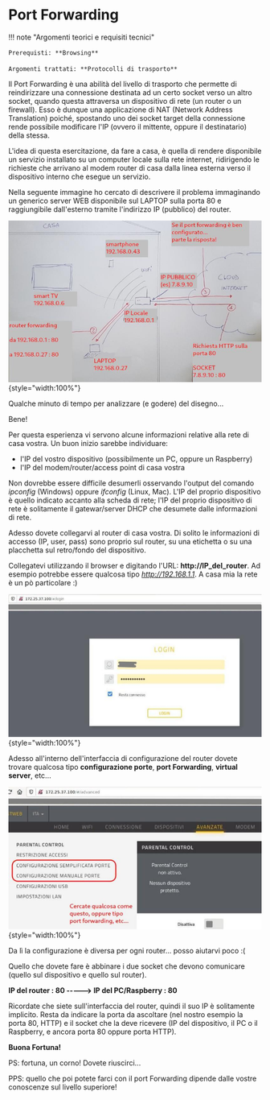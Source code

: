 # Port Forwarding



!!! note "Argomenti teorici e requisiti tecnici"
    
    Prerequisti: **Browsing**
    
    Argomenti trattati: **Protocolli di trasporto**



Il Port Forwarding è una abilità del livello di trasporto che permette
di reindirizzare una connessione destinata ad un certo socket verso un
altro socket, quando questa attraversa un dispositivo di rete (un router
o un firewall). Esso è dunque una applicazione di NAT (Network Address
Translation) poiché, spostando uno dei socket target della connessione
rende possibile modificare l'IP (ovvero il mittente, oppure il
destinatario) della stessa.

L'idea di questa esercitazione, da fare a casa, è quella di rendere
disponibile un servizio installato su un computer locale sulla rete
internet, ridirigendo le richieste che arrivano al modem router di casa
dalla linea esterna verso il dispositivo interno che esegue un servizio.

Nella seguente immagine ho cercato di descrivere il problema immaginando
un generico server WEB disponibile sul LAPTOP sulla porta 80 e
raggiungibile dall'esterno tramite l'indirizzo IP (pubblico) del
router.

![image](images/port_forwarding.jpg){style="width:100%"}

Qualche minuto di tempo per analizzare (e godere) del disegno...

Bene!

Per questa esperienza vi servono alcune informazioni relative alla rete
di casa vostra. Un buon inizio sarebbe individuare:

-   l'IP del vostro dispositivo (possibilmente un PC, oppure un Raspberry)
-   l'IP del modem/router/access point di casa vostra

Non dovrebbe essere difficile desumerli osservando l'output del comando
*ipconfig* (Windows) oppure *ifconfig* (Linux, Mac). L'IP del proprio
dispositivo è quello indicato accanto alla scheda di rete; l'IP del
proprio dispositivo di rete è solitamente il gatewar/server DHCP che
desumete dalle informazioni di rete.

Adesso dovete collegarvi al router di casa vostra. Di solito le
informazioni di accesso (IP, user, pass) sono proprio sul router, su una
etichetta o su una placchetta sul retro/fondo del dispositivo.

Collegatevi utilizzando il browser e digitando l'URL:
**http://IP_del_router**. Ad esempio potrebbe essere qualcosa tipo
*http://192.168.1.1*. A casa mia la rete è un pò particolare :)

![image](images/router_login.jpg){style="width:100%"}

Adesso all'interno dell'interfaccia di configurazione del router
dovete trovare qualcosa tipo **configurazione porte**, **port Forwarding**, **virtual server**, etc...

![image](images/router_port_settings.jpg){style="width:100%"}

Da lì la configurazione è diversa per ogni router... posso aiutarvi poco :(

Quello che dovete fare è abbinare i due socket che devono comunicare
(quello sul dispositivo e quello sul router).

**IP del router : 80 -----> IP del PC/Raspberry : 80**

Ricordate che siete sull'interfaccia del router, quindi il suo IP è
solitamente implicito. Resta da indicare la porta da ascoltare (nel
nostro esempio la porta 80, HTTP) e il socket che la deve ricevere (IP
del dispositivo, il PC o il Raspberry, e ancora porta 80 oppure porta
HTTP).

**Buona Fortuna!**

PS: fortuna, un corno! Dovete riuscirci...

PPS: quello che poi potete farci con il port Forwarding dipende dalle
vostre conoscenze sul livello superiore!

